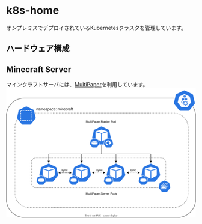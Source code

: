 # k8s-home
オンプレミスでデプロイされているKubernetesクラスタを管理しています。
## ハードウェア構成
## Minecraft Server
マインクラフトサーバには、[MultiPaper](https://github.com/MultiPaper/MultiPaper)を利用しています。
![MultiPaper diagram](diagrams/multipaper-diagram.drawio.svg)
